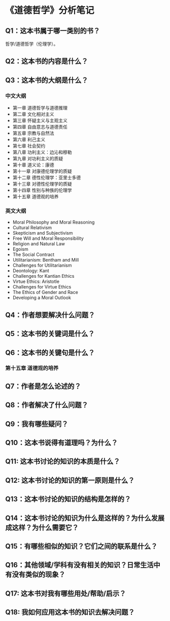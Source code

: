# 《道德哲学》分析笔记

## Q1：这本书属于哪一类别的书？

哲学/道德哲学（伦理学）。

## Q2：这本书的内容是什么？

## Q3：这本书的大纲是什么？

### 中文大纲

- 第一章 道德哲学与道德推理
- 第二章 文化相对主义
- 第三章 怀疑主义与主观主义
- 第四章 自由意志与道德责任
- 第五章 宗教与自然法
- 第六章 利己主义
- 第七章 社会契约
- 第八章 功利主义：边沁和穆勒
- 第九章 对功利主义的质疑
- 第十章 道义论：康德
- 第十一章 对康德伦理学的质疑
- 第十二章 德性伦理学：亚里士多德
- 第十三章 对德性伦理学的质疑
- 第十四章 性别与种族的伦理学
- 第十五章 道德观的培养

### 英文大纲

- Moral Philosophy and Moral Reasoning
- Cultural Relativism
- Skepticism and Subjectivism
- Free Will and Moral Responsibility
- Religion and Natural Law
- Egoism
- The Social Contract
- Utilitarianism: Bentham and Mill
- Challenges for Utilitarianism
- Deontology: Kant
- Challenges for Kantian Ethics
- Virtue Ethics: Aristotle
- Challenges for Virtue Ethics
- The Ethics of Gender and Race
- Developing a Moral Outlook

## Q4：作者想要解决什么问题？

## Q5：这本书的关键词是什么？

## Q6：这本书的关键句是什么？

### 第十五章 道德观的培养

## Q7：作者是怎么论述的？

## Q8：作者解决了什么问题？

## Q9：我有哪些疑问？

## Q10：这本书说得有道理吗？为什么？

## Q11: 这本书讨论的知识的本质是什么？

## Q12: 这本书讨论的知识的第一原则是什么？

## Q13：这本书讨论的知识的结构是怎样的？

## Q14：这本书讨论的知识为什么是这样的？为什么发展成这样？为什么需要它？

## Q15：有哪些相似的知识？它们之间的联系是什么？

## Q16：其他领域/学科有没有相关的知识？日常生活中有没有类似的现象？

## Q17: 这本书对我有哪些用处/帮助/启示？

## Q18: 我如何应用这本书的知识去解决问题？

